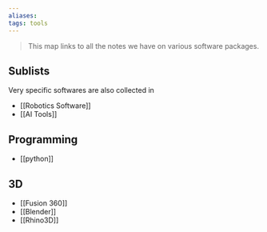 ```yaml
---
aliases: 
tags: tools
---
```


> This map links to all the notes we have on various software packages.

## Sublists
Very specific softwares are also collected in 
- [[Robotics Software]]
- [[AI Tools]] 

## Programming
- [[python]]


## 3D
- [[Fusion 360]]
- [[Blender]]
- [[Rhino3D]]